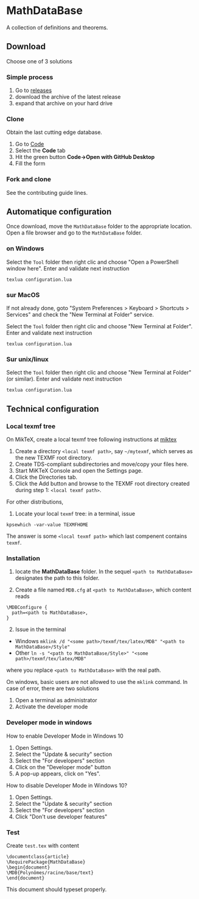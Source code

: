 # MathDataBase

A collection of definitions and theorems.

## Download

Choose one of 3 solutions

### Simple process

1. Go to [releases](https://github.com/uB-MEEF-Maths-2021/MathDataBase-fr/releases)
2. download the archive of the latest release
3. expand that archive on your hard drive

### Clone

Obtain the last cutting edge database.

1. Go to [Code](https://github.com/uB-MEEF-Maths-2021/MathDataBase-fr/)
2. Select the **Code** tab
3. Hit the green button **Code->Open with GitHub Desktop**
4. Fill the form

### Fork and clone

See the contributing guide lines.

## Automatique configuration

Once download, move the `MathDataBase` folder to the appropriate location. Open a file browser and go to the `MathDataBase` folder.

### on Windows

Select the `Tool` folder then right clic and choose "Open a PowerShell window here". Enter and validate next instruction
```
texlua configuration.lua
```

### sur MacOS

If not already done, goto "System Preferences > Keyboard > Shortcuts > Services" and check the  "New Terminal at Folder" service.

Select the `Tool` folder then right clic and choose "New Terminal at Folder". Enter and validate next instruction
```
texlua configuration.lua
```

### Sur unix/linux

Select the `Tool` folder then right clic and choose "New Terminal at Folder" (or similar). Enter and validate next instruction
```
texlua configuration.lua
```

## Technical configuration

### Local texmf tree

On MikTeX, create a local texmf tree following instructions at [miktex](https://miktex.org/kb/texmf-roots)

1. Create a directory `<local texmf path>`, say `~/mytexmf`, which serves as the new TEXMF root directory.
2. Create TDS-compliant subdirectories and move/copy your files here.
3. Start MiKTeX Console and open the Settings page.
4. Click the Directories tab.
5. Click the Add button and browse to the TEXMF root directory created during step 1: `<local texmf path>`.

For other distributions,

1. Locate your local `texmf` tree: in a terminal, issue
```
kpsewhich -var-value TEXMFHOME
```
The answer is some `<local texmf path>` which last compenent contains `texmf`.

### Installation

1. locate the **MathDataBase** folder. In the sequel `<path to MathDataBase>` designates the path to this folder.

2. Create a file named `MDB.cfg` at `<path to MathDataBase>`, which content reads
```
\MDBConfigure {
  path=<path to MathDataBase>,
}
```

2. Issue in the terminal

* Windows `mklink /d "<some path>/texmf/tex/latex/MDB" "<path to MathDataBase>/Style"`
* Other `ln -s "<path to MathDataBase/Style>" "<some path>/texmf/tex/latex/MDB"`

where you replace `<path to MathDataBase>` with the real path.

On windows, basic users are not allowed to use the `mklink` command. In case of error, there are two solutions

1. Open a terminal as administrator
2. Activate the developer mode

### Developer mode in windows

How to enable Developer Mode in Windows 10

1. Open Settings.
2. Select the "Update & security" section
3. Select the "For developers" section
4. Click on the "Developer mode" button
5. A pop-up appears, click on "Yes".

How to disable Developer Mode in Windows 10?

1. Open Settings.
2. Select the "Update & security" section
3. Select the "For developers" section
4. Click "Don't use developer features"

### Test

Create `test.tex` with content
```
\documentclass{article}
\RequirePackage{MathDataBase}
\begin{document}
\MDB{Polynômes/racine/base/text}
\end{document}
```
This document should typeset properly.
